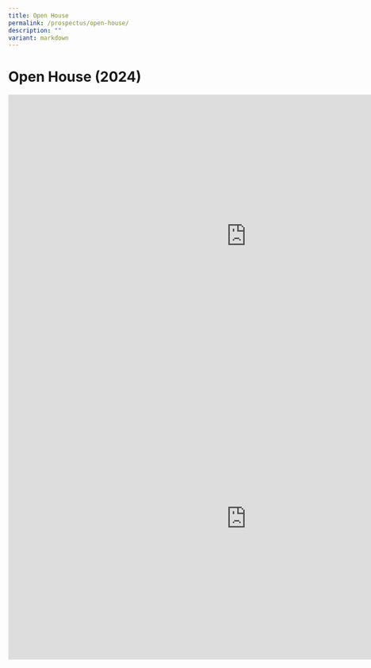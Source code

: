 ```yaml
---
title: Open House
permalink: /prospectus/open-house/
description: ""
variant: markdown
---
```

Open House (2024)
==========
<iframe allowfullscreen="true" height="569" width="960" frameborder="0" src="https://docs.google.com/presentation/d/1pUciZUwOlTiYr6YEPm-KQ65uD_z5FbJB1icVCSbuxfE/embed?start=true&amp;loop=true&amp;delayms=3000"></iframe>

<iframe allowfullscreen="true" height="569" width="960" frameborder="0" src="https://docs.google.com/presentation/d/1QaIMCVtQJqjwJgrTz1f_KngwlSJHQhdjmsPDGUywJNQ/embed?start=true&amp;loop=true&amp;delayms=3000"></iframe>

